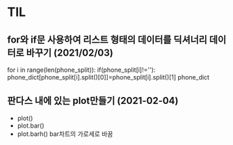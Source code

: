 # TIL
## for와 if문 사용하여 리스트 형태의 데이터를 딕셔너리 데이터로 바꾸기 (2021/02/03)
 for i in range(len(phone_split)):
    if(phone_split[i]!=''):
        phone_dict[phone_split[i].split()[0]]=phone_split[i].split()[1]
phone_dict

## 판다스 내에 있는 plot만들기 (2021-02-04)
* plot()
* plot.bar()
* plot.barh() bar차트의 가로세로 바꿈
